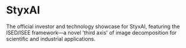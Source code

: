 # StyxAI
The official investor and technology showcase for StyxAI, featuring the ISED/ISEE framework—a novel 'third axis' of image decomposition for scientific and industrial applications.
